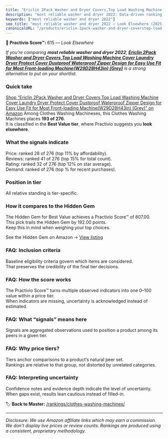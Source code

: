```yaml
---
title: "Ericlin 2Pack Washer and Dryer Covers,Top Load Washing Machine Cover Laundry Dryer Protect Cover Dustproof Waterproof Zipper Design for Easy Use Fit for Most Front-loading Machine(W29D28H43in) (Grey)"
description: "most reliable washer and dryer 2022: Data-driven ranking using the Practivio Score™. Positioned by quality, value, demand, findability, momentum."
keywords: ["most reliable washer and dryer 2022"]
seo_title: "most reliable washer and dryer 2022 — Look Elsewhere (2025)"
canonicalURL: "/products/ericlin-2pack-washer-and-dryer-coverstop-load-washing-machine-cover-laundry-dryer-protect-cover-dustproof-waterproof-zipper-design-for-easy-use-fit-for-most-front-loading-machinew29d28h43in-grey-B0DNR2CWQ3/"
---
```


**🚫 Practivio Score™:** 615 — _Look Elsewhere_


*If you're comparing **most reliable washer and dryer 2022**, **[Ericlin 2Pack Washer and Dryer Covers,Top Load Washing Machine Cover Laundry Dryer Protect Cover Dustproof Waterproof Zipper Design for Easy Use Fit for Most Front-loading Machine(W29D28H43in) (Grey)](https://www.amazon.com/dp/B0DNR2CWQ3?tag=practivio-20)** is a strong alternative to put on your shortlist.*
### Quick take
[Shop “Ericlin 2Pack Washer and Dryer Covers,Top Load Washing Machine Cover Laundry Dryer Protect Cover Dustproof Waterproof Zipper Design for Easy Use Fit for Most Front-loading Machine(W29D28H43in) (Grey)” on Amazon](https://www.amazon.com/dp/B0DNR2CWQ3?tag=practivio-20)
Among Clothes Washing Machineses, this Clothes Washing Machines places **193 of 276**.  
It is classified in the **Best Value tier**, where Practivio suggests you **look elsewhere**.

### What the signals indicate
Price: ranked 28 of 276 (top 11% by affordability).  
Reviews: ranked 41 of 276 (top 15% for total count).  
Rating: ranked 32 of 276 (top 12% on star average).  
Demand: ranked  of 276 (top % for recent purchases).

### Position in tier
All relative standing is tier-specific.

### How it compares to the Hidden Gem
The Hidden Gem for Best Value achieves a Practivio Score™ of 807.00.  
This pick trails the Hidden Gem by 192.00 points.  
Keep this in mind when weighing your top choices.  

See the Hidden Gem on Amazon → [View listing](https://www.amazon.com/dp/B01N68XF0O?tag=practivio-20)

### FAQ: Inclusion criteria
Baseline eligibility criteria govern which items are considered.  
That preserves the credibility of the final tier decisions.

### FAQ: How the score works
The Practivio Score™ turns multiple observed indicators into one 0–100 value within a price tier.  
When indicators are missing, uncertainty is acknowledged instead of estimated.

### FAQ: What “signals” means here
Signals are aggregated observations used to position a product among its peers in a given tier.

### FAQ: Why price tiers?
Tiers anchor comparisons to a product’s natural peer set.  
Rankings are relative to that group, not distorted by unrelated categories.

### FAQ: Interpreting uncertainty
Confidence notes and evidence depth indicate the level of uncertainty.  
When gaps exist, results lean cautious instead of filled-in.


🏷️ **Back to Master:** [/rankings/clothes-washing-machines/](/rankings/clothes-washing-machines/)

---
_Disclosure: We use Amazon affiliate links which may earn a commission. We don’t display live prices or review counts. Rankings are produced using a consistent, proprietary methodology._
